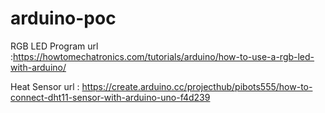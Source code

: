 # arduino-poc

RGB LED Program url :https://howtomechatronics.com/tutorials/arduino/how-to-use-a-rgb-led-with-arduino/

Heat Sensor url : https://create.arduino.cc/projecthub/pibots555/how-to-connect-dht11-sensor-with-arduino-uno-f4d239